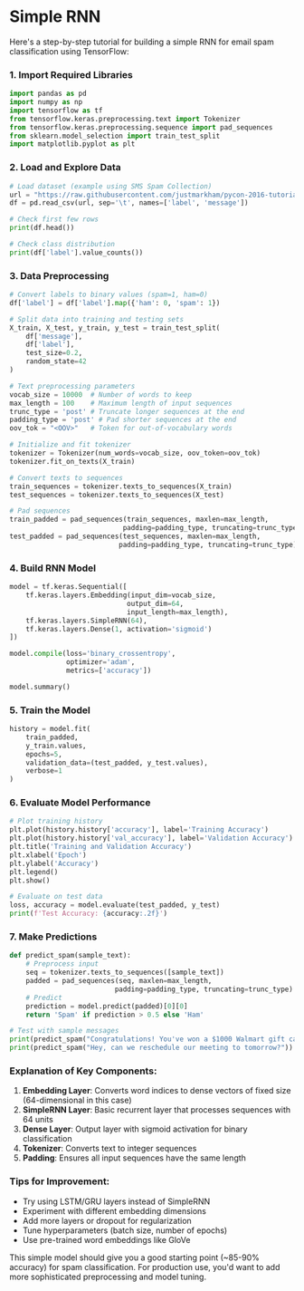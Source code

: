 
# Simple RNN

Here's a step-by-step tutorial for building a simple RNN for email spam classification using TensorFlow:

### 1. Import Required Libraries
```python
import pandas as pd
import numpy as np
import tensorflow as tf
from tensorflow.keras.preprocessing.text import Tokenizer
from tensorflow.keras.preprocessing.sequence import pad_sequences
from sklearn.model_selection import train_test_split
import matplotlib.pyplot as plt
```

### 2. Load and Explore Data
```python
# Load dataset (example using SMS Spam Collection)
url = "https://raw.githubusercontent.com/justmarkham/pycon-2016-tutorial/master/data/sms.tsv"
df = pd.read_csv(url, sep='\t', names=['label', 'message'])

# Check first few rows
print(df.head())

# Check class distribution
print(df['label'].value_counts())
```

### 3. Data Preprocessing
```python
# Convert labels to binary values (spam=1, ham=0)
df['label'] = df['label'].map({'ham': 0, 'spam': 1})

# Split data into training and testing sets
X_train, X_test, y_train, y_test = train_test_split(
    df['message'], 
    df['label'], 
    test_size=0.2, 
    random_state=42
)

# Text preprocessing parameters
vocab_size = 10000  # Number of words to keep
max_length = 100    # Maximum length of input sequences
trunc_type = 'post' # Truncate longer sequences at the end
padding_type = 'post' # Pad shorter sequences at the end
oov_tok = "<OOV>"   # Token for out-of-vocabulary words

# Initialize and fit tokenizer
tokenizer = Tokenizer(num_words=vocab_size, oov_token=oov_tok)
tokenizer.fit_on_texts(X_train)

# Convert texts to sequences
train_sequences = tokenizer.texts_to_sequences(X_train)
test_sequences = tokenizer.texts_to_sequences(X_test)

# Pad sequences
train_padded = pad_sequences(train_sequences, maxlen=max_length, 
                            padding=padding_type, truncating=trunc_type)
test_padded = pad_sequences(test_sequences, maxlen=max_length, 
                           padding=padding_type, truncating=trunc_type)
```

### 4. Build RNN Model
```python
model = tf.keras.Sequential([
    tf.keras.layers.Embedding(input_dim=vocab_size, 
                             output_dim=64, 
                             input_length=max_length),
    tf.keras.layers.SimpleRNN(64),
    tf.keras.layers.Dense(1, activation='sigmoid')
])

model.compile(loss='binary_crossentropy', 
              optimizer='adam', 
              metrics=['accuracy'])

model.summary()
```

### 5. Train the Model
```python
history = model.fit(
    train_padded,
    y_train.values,
    epochs=5,
    validation_data=(test_padded, y_test.values),
    verbose=1
)
```

### 6. Evaluate Model Performance
```python
# Plot training history
plt.plot(history.history['accuracy'], label='Training Accuracy')
plt.plot(history.history['val_accuracy'], label='Validation Accuracy')
plt.title('Training and Validation Accuracy')
plt.xlabel('Epoch')
plt.ylabel('Accuracy')
plt.legend()
plt.show()

# Evaluate on test data
loss, accuracy = model.evaluate(test_padded, y_test)
print(f'Test Accuracy: {accuracy:.2f}')
```

### 7. Make Predictions
```python
def predict_spam(sample_text):
    # Preprocess input
    seq = tokenizer.texts_to_sequences([sample_text])
    padded = pad_sequences(seq, maxlen=max_length, 
                          padding=padding_type, truncating=trunc_type)
    # Predict
    prediction = model.predict(padded)[0][0]
    return 'Spam' if prediction > 0.5 else 'Ham'

# Test with sample messages
print(predict_spam("Congratulations! You've won a $1000 Walmart gift card."))
print(predict_spam("Hey, can we reschedule our meeting to tomorrow?"))
```

### Explanation of Key Components:
1. **Embedding Layer**: Converts word indices to dense vectors of fixed size (64-dimensional in this case)
2. **SimpleRNN Layer**: Basic recurrent layer that processes sequences with 64 units
3. **Dense Layer**: Output layer with sigmoid activation for binary classification
4. **Tokenizer**: Converts text to integer sequences
5. **Padding**: Ensures all input sequences have the same length

### Tips for Improvement:
- Try using LSTM/GRU layers instead of SimpleRNN
- Experiment with different embedding dimensions
- Add more layers or dropout for regularization
- Tune hyperparameters (batch size, number of epochs)
- Use pre-trained word embeddings like GloVe

This simple model should give you a good starting point (~85-90% accuracy) for spam classification. For production use, you'd want to add more sophisticated preprocessing and model tuning.